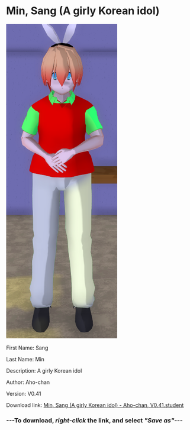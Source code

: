 # Min, Sang (A girly Korean idol)

<img src = "https://raw.githubusercontent.com/Arbiter1223/Daigaku-Gurashi-Custom-Students/master/Students/Files/Min%2C%20Sang%20(A%20girly%20Korean%20idol).png">

First Name: Sang

Last Name: Min

Description: A girly Korean idol

Author: Aho-chan

Version: V0.41

Download link: <a href="https://raw.githubusercontent.com/Arbiter1223/Daigaku-Gurashi-Custom-Students/master/Students/Files/Min%2C%20Sang%20(A%20girly%20Korean%20idol)%20-%20Aho-chan%2C%20V0.41.student">Min, Sang (A girly Korean idol) - Aho-chan, V0.41.student</a>

### ---**To download, _right-click_ the link, and select _"Save as"_**---
